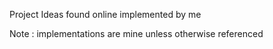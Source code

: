 Project Ideas found online implemented by me

Note : implementations are mine unless otherwise referenced
